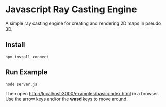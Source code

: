 # Javascript Ray Casting Engine

A simple ray casting engine for creating and rendering 2D maps in pseudo 3D.

## Install

    npm install connect

## Run Example

    node server.js

Then open [http://localhost:3000/examples/basic/index.html](http://localhost:3000/examples/basic/index.html) in a browser. Use the arrow keys and/or the __wasd__ keys to move around.